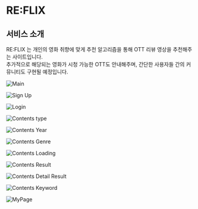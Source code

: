 # RE:FLIX
## 서비스 소개
RE:FLIX 는 개인의 영화 취향에 맞게 추천 알고리즘을 통해 OTT 리뷰 영상을 추천해주는 사이트입니다.<br>
추가적으로 해당되는 영화가 시청 가능한 OTT도 안내해주며, 간단한 사용자들 간의 커뮤니티도 구현될 예정입니다.


![Main](https://user-images.githubusercontent.com/94473725/229728197-ab285f94-83ed-4b38-a60e-db82db6e540e.png)


![Sign Up](https://user-images.githubusercontent.com/94473725/229728416-7c719913-19ef-4307-83fe-bb3baf344caa.png)


![Login](https://user-images.githubusercontent.com/94473725/229728287-73bbea61-136b-4f63-a71f-74674e11ba8e.png)


![Contents type](https://user-images.githubusercontent.com/94473725/229728493-e0b3ca06-d291-4464-adf4-3d08c5b64e4f.png)


![Contents Year](https://user-images.githubusercontent.com/94473725/229728542-acdf73a6-7a08-415b-a8bf-8fd99cb43492.png)


![Contents Genre](https://user-images.githubusercontent.com/94473725/229728593-413b96e8-8f81-4919-bb57-4b42c3f590d9.png)


![Contents Loading](https://user-images.githubusercontent.com/94473725/229728603-db1e8406-be3d-42a3-b846-3cb3424a2d0b.png)


![Contents Result](https://user-images.githubusercontent.com/94473725/229728619-5de73517-3195-4c90-87a4-7f590cdd6304.png)


![Contents Detail Result](https://user-images.githubusercontent.com/94473725/229728636-b02ef4dc-a171-48d3-831b-55b130a9fdb8.png)


![Contents Keyword](https://user-images.githubusercontent.com/94473725/229728642-2f088063-1366-4855-bf43-9e34b3583c61.png)


![MyPage](https://user-images.githubusercontent.com/94473725/229728649-0b0d401f-f9e9-436e-9091-a34e03f9ab39.png)
